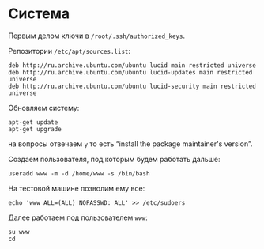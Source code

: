 
Система
=======

Первым делом ключи в `/root/.ssh/authorized_keys`.

Репозитории `/etc/apt/sources.list`:

	deb http://ru.archive.ubuntu.com/ubuntu lucid main restricted universe
	deb http://ru.archive.ubuntu.com/ubuntu lucid-updates main restricted universe
	deb http://ru.archive.ubuntu.com/ubuntu lucid-security main restricted universe


Обновляем систему:

	apt-get update
	apt-get upgrade

на вопросы отвечаем `y` то есть “install the package maintainer's version”.

Создаем пользователя, под которым будем работать дальше:

	useradd www -m -d /home/www -s /bin/bash

На тестовой машине позволим ему все:

	echo 'www ALL=(ALL) NOPASSWD: ALL' >> /etc/sudoers

Далее работаем под пользователем `www`:

	su www
	cd
